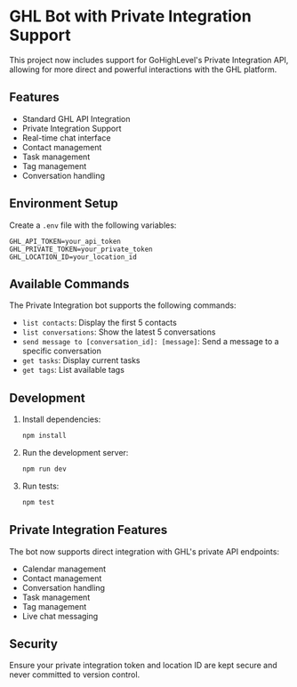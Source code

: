 
# GHL Bot with Private Integration Support

This project now includes support for GoHighLevel's Private Integration API, allowing for more direct and powerful interactions with the GHL platform.

## Features

- Standard GHL API Integration
- Private Integration Support
- Real-time chat interface
- Contact management
- Task management
- Tag management
- Conversation handling

## Environment Setup

Create a `.env` file with the following variables:

```env
GHL_API_TOKEN=your_api_token
GHL_PRIVATE_TOKEN=your_private_token
GHL_LOCATION_ID=your_location_id
```

## Available Commands

The Private Integration bot supports the following commands:

- `list contacts`: Display the first 5 contacts
- `list conversations`: Show the latest 5 conversations
- `send message to [conversation_id]: [message]`: Send a message to a specific conversation
- `get tasks`: Display current tasks
- `get tags`: List available tags

## Development

1. Install dependencies:
   ```bash
   npm install
   ```

2. Run the development server:
   ```bash
   npm run dev
   ```

3. Run tests:
   ```bash
   npm test
   ```

## Private Integration Features

The bot now supports direct integration with GHL's private API endpoints:

- Calendar management
- Contact management
- Conversation handling
- Task management
- Tag management
- Live chat messaging

## Security

Ensure your private integration token and location ID are kept secure and never committed to version control.

